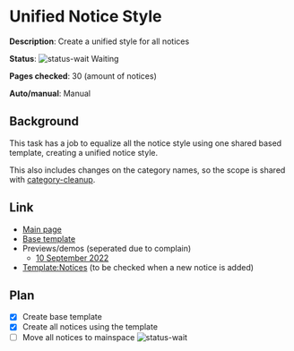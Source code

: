# Unified Notice Style

**Description**: Create a unified style for all notices

**Status**: ![status-wait] Waiting

**Pages checked**: 30 (amount of notices)

**Auto/manual**: Manual

## Background

This task has a job to equalize all the notice style using one shared based template, creating a unified notice style.

This also includes changes on the category names, so the scope is shared with [category-cleanup](../06-category-cleanup/README.md).

## Link

- [Main page](https://fridaynightfunking.fandom.com/wiki/User:Hans5958/Unified_Notice_Style)
- [Base template](https://fridaynightfunking.fandom.com/wiki/User:Hans5958/Unified_Notice_Style)
- Previews/demos (seperated due to complain)
  - [10 September 2022](https://hans5958.github.io/funkipedia-mods-tasks/11-unified-notice-style/preview/2022-09-10.html)
- [Template:Notices](https://fridaynightfunking.fandom.com/wiki/Template:Notices) (to be checked when a new notice is added)

## Plan

- [x] Create base template
- [x] Create all notices using the template
- [ ] Move all notices to mainspace ![status-wait]

<!-- status start -->
[status-done]: https://upload.wikimedia.org/wikipedia/commons/thumb/4/41/Symbol_confirmed.svg/16px-Symbol_confirmed.svg.png
[status-wait]: https://upload.wikimedia.org/wikipedia/commons/thumb/5/54/Symbol_wait.svg/16px-Symbol_wait.svg.png
[status-stub]: https://upload.wikimedia.org/wikipedia/commons/thumb/f/f5/Symbol_stub_class.svg/16px-Symbol_stub_class.svg.png
[status-ongo]: https://upload.wikimedia.org/wikipedia/commons/thumb/9/94/Symbol_support_vote.svg/16px-Symbol_support_vote.svg.png
[status-done]: https://upload.wikimedia.org/wikipedia/commons/thumb/4/41/Symbol_confirmed.svg/16px-Symbol_confirmed.svg.png
<!-- status end -->

